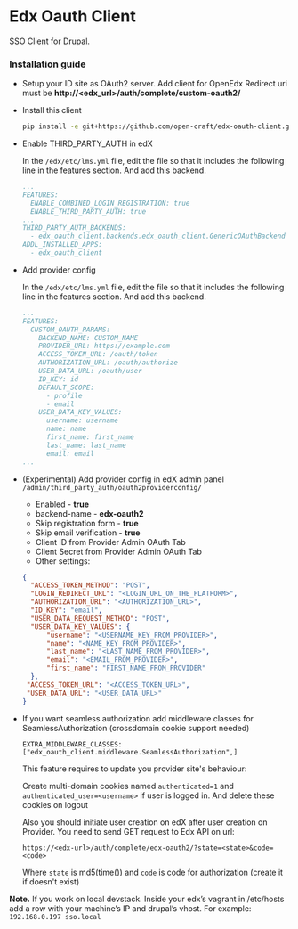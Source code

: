 # Edx Oauth Client
SSO Client for Drupal.
### Installation guide
 - Setup your ID site as OAuth2 server. Add client for OpenEdx
Redirect uri must be **http://<edx_url>/auth/complete/custom-oauth2/**

 - Install this client
   ```bash
   pip install -e git+https://github.com/open-craft/edx-oauth-client.git@v2.0.0#egg=edx_oauth_client
   ```

 - Enable THIRD_PARTY_AUTH in edX
 
    In the `/edx/etc/lms.yml` file, edit the file so that it includes the following line in the features section. And add this backend.
    ```yaml
    ...
    FEATURES:
      ENABLE_COMBINED_LOGIN_REGISTRATION: true
      ENABLE_THIRD_PARTY_AUTH: true
    ...
    THIRD_PARTY_AUTH_BACKENDS:
      - edx_oauth_client.backends.edx_oauth_client.GenericOAuthBackend
    ADDL_INSTALLED_APPS:
      - edx_oauth_client
    ```

 - Add provider config
 
    In the `/edx/etc/lms.yml` file, edit the file so that it includes the following line in the features section. And add this backend.
    ```yaml
    ...
    FEATURES:
      CUSTOM_OAUTH_PARAMS:
        BACKEND_NAME: CUSTOM_NAME
        PROVIDER_URL: https://example.com
        ACCESS_TOKEN_URL: /oauth/token
        AUTHORIZATION_URL: /oauth/authorize
        USER_DATA_URL: /oauth/user
        ID_KEY: id
        DEFAULT_SCOPE:
          - profile
          - email
        USER_DATA_KEY_VALUES:
          username: username
          name: name
          first_name: first_name
          last_name: last_name
          email: email
    ...
    ```

 - (Experimental) Add provider config in edX admin panel `/admin/third_party_auth/oauth2providerconfig/`
   - Enabled - **true**
   - backend-name - **edx-oauth2**
   - Skip registration form - **true**
   - Skip email verification - **true**
   - Client ID from Provider Admin OAuth Tab
   - Client Secret from Provider Admin OAuth Tab
   - Other settings:
   ```json
   {
     "ACCESS_TOKEN_METHOD": "POST",
     "LOGIN_REDIRECT_URL": "<LOGIN_URL_ON_THE_PLATFORM>",
     "AUTHORIZATION_URL": "<AUTHORIZATION_URL>",
     "ID_KEY": "email",
     "USER_DATA_REQUEST_METHOD": "POST",
     "USER_DATA_KEY_VALUES": {
         "username": "<USERNAME_KEY_FROM_PROVIDER>",
         "name": "<NAME_KEY_FROM_PROVIDER>",
         "last_name": "<LAST_NAME_FROM_PROVIDER>",
         "email": "<EMAIL_FROM_PROVIDER>",
         "first_name": "FIRST_NAME_FROM_PROVIDER"
     },
    "ACCESS_TOKEN_URL": "<ACCESS_TOKEN_URL>",
    "USER_DATA_URL": "<USER_DATA_URL>"
   }
   ```

 - If you want seamless authorization add middleware classes for SeamlessAuthorization (crossdomain cookie support needed)
   ```
   EXTRA_MIDDLEWARE_CLASSES: ["edx_oauth_client.middleware.SeamlessAuthorization",]
   ```
   
   This feature requires to update you provider site's behaviour:

   Create multi-domain cookies named `authenticated=1` and `authenticated_user=<username>` if user is logged in. And delete these cookies on logout
   
   Also you should initiate user creation on edX after user creation on Provider. You need to send GET request to Edx API on url:
   ```
   https://<edx-url>/auth/complete/edx-oauth2/?state=<state>&code=<code>
   ```
   
   Where `state` is md5(time()) and `code` is code for authorization (create it if doesn't exist)
 
**Note.** If you work on local devstack. Inside your edx’s vagrant in /etc/hosts add a row with your machine’s IP  and drupal’s vhost. For example:
```192.168.0.197 sso.local```
